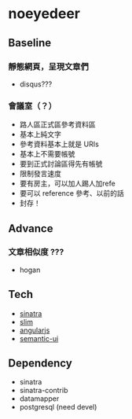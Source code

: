 # noeyedeer

## Baseline

### 靜態網頁，呈現文章們
* disqus???

### 會議室（？）
* 路人區正式區參考資料區
* 基本上純文字
* 參考資料基本上就是 URIs
* 基本上不需要帳號
* 要到正式討論區得先有帳號
* 限制發言速度
* 要有房主，可以加人踢人加refe
* 要可以 reference 參考、以前的話
* 封存！

## Advance

### 文章相似度 ???
* hogan

## Tech
* [sinatra](http://www.sinatrarb.com/)
* [slim](http://slim-lang.com/)
* [angularjs](https://angularjs.org/)
* [semantic-ui](http://semantic-ui.com/)

## Dependency

* sinatra
* sinatra-contrib
* datamapper
* postgresql (need devel)
